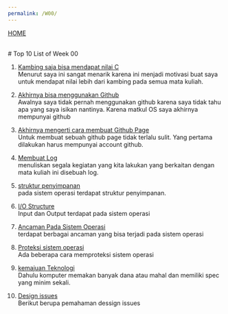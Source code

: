 ```yaml
---
permalink: /W00/
---
```

[HOME](../)

<br>
# Top 10 List of Week 00

1. [Kambing saja bisa mendapat nilai C](https://github.com/UI-FASILKOM-OS/SistemOperasi/blob/master/Slides/os00.pdf)<br>
Menurut saya ini sangat menarik karena ini menjadi motivasi buat saya untuk mendapat nilai lebih dari kambing pada semua mata kuliah.

2. [Akhirnya bisa menggunakan Github](https://en.wikipedia.org/wiki/2)<br>
Awalnya saya tidak pernah menggunakan github karena saya tidak tahu apa yang saya isikan nantinya. Karena matkul OS saya akhirnya mempunyai github

3. [Akhirnya mengerti cara membuat Github Page](https://medium.com/@viandwi24/4-cara-publikasi-halaman-web-di-github-pages-hosting-gratis-dari-github-untuk-halaman-web-statis-92df07399f4a)<br>
Untuk membuat sebuah github page tidak terlalu sulit. Yang pertama dilakukan harus mempunyai account github.

4. [Membuat Log](https://github.com/UI-FASILKOM-OS/SistemOperasi/blob/master/Slides/os00.pdf)<br>
menuliskan segala kegiatan yang kita lakukan yang berkaitan dengan mata kuliah ini disebuah log.

5. [struktur penyimpanan](https://www.youtube.com/watch?v=YcRd3WMbXnE&feature=youtu.be)<br>
pada sistem operasi terdapat struktur penyimpanan.

6. [I/O Structure](https://www.youtube.com/watch?v=F18RiREDkwE&feature=youtu.be)<br>
Input dan Output terdapat pada sistem operasi

7. [Ancaman Pada Sistem Operasi](http://manadohariini.blogspot.com/2013/03/ancaman-dan-keamanan-pada-sistem-operasi.html)<br>
terdapat berbagai ancaman yang bisa terjadi pada sistem operasi

8. [Proteksi sistem operasi](http://si200.ilearning.me/2016/03/22/proteksi-sistem-operasi/)<br>
Ada beberapa cara memproteksi sistem operasi

9. [kemajuan Teknologi](https://github.com/UI-FASILKOM-OS/SistemOperasi/blob/master/Slides/os00.pdf)<br>
Dahulu komputer memakan banyak dana atau mahal dan memiliki spec yang minim sekali.

10. [Design issues](https://www.ques10.com/p/25212/discuss-operating-system-design-issues/)<br>
Berikut berupa pemahaman dessign issues
